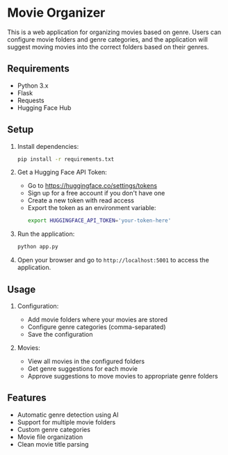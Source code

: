 # Movie Organizer

This is a web application for organizing movies based on genre. Users can configure movie folders and genre categories, and the application will suggest moving movies into the correct folders based on their genres.

## Requirements

- Python 3.x
- Flask
- Requests
- Hugging Face Hub

## Setup

1. Install dependencies:
   ```bash
   pip install -r requirements.txt
   ```

2. Get a Hugging Face API Token:
   - Go to https://huggingface.co/settings/tokens
   - Sign up for a free account if you don't have one
   - Create a new token with read access
   - Export the token as an environment variable:
     ```bash
     export HUGGINGFACE_API_TOKEN='your-token-here'
     ```

3. Run the application:
   ```bash
   python app.py
   ```

4. Open your browser and go to `http://localhost:5001` to access the application.

## Usage

1. Configuration:
   - Add movie folders where your movies are stored
   - Configure genre categories (comma-separated)
   - Save the configuration

2. Movies:
   - View all movies in the configured folders
   - Get genre suggestions for each movie
   - Approve suggestions to move movies to appropriate genre folders

## Features

- Automatic genre detection using AI
- Support for multiple movie folders
- Custom genre categories
- Movie file organization
- Clean movie title parsing
